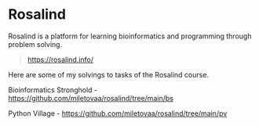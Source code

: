 # Rosalind

Rosalind is a platform for learning bioinformatics and programming through problem solving. 

> https://rosalind.info/

Here are some of my solvings to tasks of the Rosalind course.

Bioinformatics Stronghold - https://github.com/miletovaa/rosalind/tree/main/bs


Python Village - https://github.com/miletovaa/rosalind/tree/main/pv
